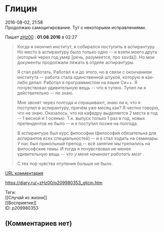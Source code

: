 Глицин
======

  
2016-08-02, 21:58  
 Продолжаю самоцитирование. Тут с некоторыми исправлениями.   
   
 Пишет   [zHz00](http://zHz00.diary.ru "дневник: Untitled")  :   **01.08.2016**  в 02:27    
   
 
>  Когда я окончил институт, я собирался поступить в аспирантуру. Но место в аспирантуру было только одно -- и взяли моего друга (который через год умер [речь, разумеется, про ssvda]). Но мои документы продолжали лежать в отделе аспирантуры.   
>    
>  Я стал работать. Работал я и до этого, но в связи с окончанием института -- работа стала единственной штукой, которую я как-либо делал. Работал я программистом на языке Си++. Я почувствовал удивительную вещь -- что я тупею. Тупел ли я действительно -- не знаю.   
>    
>  Мне звонят через полгода и спрашивают, знаю ли я, что я поступил в аспирантуру, причём уже месяц как? Я честно говорю, что не знаю. Оказалось, что на кафедру выделяется 2 места в год -- 1 весной и 1 осенью. Т.к. выпуск только 1 раз в год, новых претендентов не было -- и я поступил позже на полгода.   
>    
>  В аспирантуре был курс философии (философия обязательна для аспирантов всех специальностей) -- и я стал ходить на семинары. У нас был прикольный препод -- всё занятие мы трепались на философские темы. И тогда я почувствовал не менее удивительную вещь --  *что у меня начинает работать мозг*  .   
>    
>  С тех пор чувства отупения больше не было.   
>  

  [URL комментария](http://foulthing.diary.ru/p209211230.htm#710380250)    
  
<https://diary.ru/~zHz00/p209980353_glicin.htm>  
  
Теги:  
[[Случай из жизни]]  
[[Восприятие]]  
ID: p209980353  


(Комментариев нет)
------------------